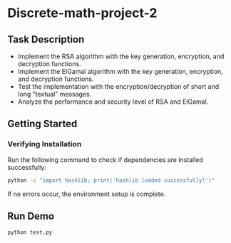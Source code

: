 # Discrete-math-project-2

## Task Description
- Implement the RSA algorithm with the key generation, encryption, and decryption functions.
- Implement the ElGamal algorithm with the key generation, encryption, and decryption functions.
- Test the implementation with the encryption/decryption of short and long “textual” messages.
- Analyze the performance and security level of RSA and ElGamal.


## Getting Started

### Verifying Installation
Run the following command to check if dependencies are installed successfully:
```bash
python -c "import hashlib; print('hashlib loaded successfully!')"
```
If no errors occur, the environment setup is complete.

## Run Demo

```python
python test.py
```
